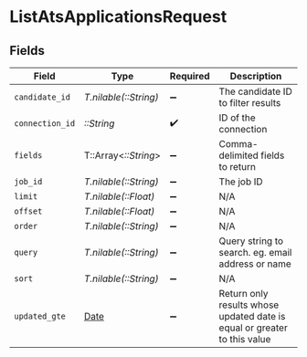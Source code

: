 # ListAtsApplicationsRequest


## Fields

| Field                                                                    | Type                                                                     | Required                                                                 | Description                                                              |
| ------------------------------------------------------------------------ | ------------------------------------------------------------------------ | ------------------------------------------------------------------------ | ------------------------------------------------------------------------ |
| `candidate_id`                                                           | *T.nilable(::String)*                                                    | :heavy_minus_sign:                                                       | The candidate ID to filter results                                       |
| `connection_id`                                                          | *::String*                                                               | :heavy_check_mark:                                                       | ID of the connection                                                     |
| `fields`                                                                 | T::Array<*::String*>                                                     | :heavy_minus_sign:                                                       | Comma-delimited fields to return                                         |
| `job_id`                                                                 | *T.nilable(::String)*                                                    | :heavy_minus_sign:                                                       | The job ID                                                               |
| `limit`                                                                  | *T.nilable(::Float)*                                                     | :heavy_minus_sign:                                                       | N/A                                                                      |
| `offset`                                                                 | *T.nilable(::Float)*                                                     | :heavy_minus_sign:                                                       | N/A                                                                      |
| `order`                                                                  | *T.nilable(::String)*                                                    | :heavy_minus_sign:                                                       | N/A                                                                      |
| `query`                                                                  | *T.nilable(::String)*                                                    | :heavy_minus_sign:                                                       | Query string to search. eg. email address or name                        |
| `sort`                                                                   | *T.nilable(::String)*                                                    | :heavy_minus_sign:                                                       | N/A                                                                      |
| `updated_gte`                                                            | [Date](https://ruby-doc.org/stdlib-2.6.1/libdoc/date/rdoc/Date.html)     | :heavy_minus_sign:                                                       | Return only results whose updated date is equal or greater to this value |